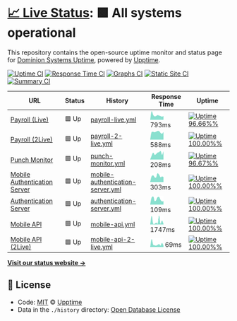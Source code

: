 # [📈 Live Status](https://dominion-it.github.io/upptime): <!--live status--> **🟩 All systems operational**

This repository contains the open-source uptime monitor and status page for [Dominion Systems Uptime](https://dominion-it.github.io/uptime), powered by [Upptime](https://github.com/upptime/upptime).

[![Uptime CI](https://github.com/koj-co/upptime/workflows/Uptime%20CI/badge.svg)](https://github.com/koj-co/upptime/actions?query=workflow%3A%22Uptime+CI%22)
[![Response Time CI](https://github.com/koj-co/upptime/workflows/Response%20Time%20CI/badge.svg)](https://github.com/koj-co/upptime/actions?query=workflow%3A%22Response+Time+CI%22)
[![Graphs CI](https://github.com/koj-co/upptime/workflows/Graphs%20CI/badge.svg)](https://github.com/koj-co/upptime/actions?query=workflow%3A%22Graphs+CI%22)
[![Static Site CI](https://github.com/koj-co/upptime/workflows/Static%20Site%20CI/badge.svg)](https://github.com/koj-co/upptime/actions?query=workflow%3A%22Static+Site+CI%22)
[![Summary CI](https://github.com/koj-co/upptime/workflows/Summary%20CI/badge.svg)](https://github.com/koj-co/upptime/actions?query=workflow%3A%22Summary+CI%22)

<!--start: status pages-->
<!-- This summary is generated by Upptime (https://github.com/upptime/upptime) -->
<!-- Do not edit this manually, your changes will be overwritten -->

| URL                                                                                                   | Status | History                                                                                                                           | Response Time                                                                                     | Uptime                                                                                                                                                                                                                                                          |
| ----------------------------------------------------------------------------------------------------- | ------ | --------------------------------------------------------------------------------------------------------------------------------- | ------------------------------------------------------------------------------------------------- | --------------------------------------------------------------------------------------------------------------------------------------------------------------------------------------------------------------------------------------------------------------- |
| [Payroll (Live)](https://live.dominionsystems.com/Payroll/applicantPostingListNL.aspx?code=time)      | 🟩 Up  | [payroll-live.yml](https://github.com/dominion-it/uptime/commits/master/history/payroll-live.yml)                                 | <img alt="Response time graph" src="./graphs/payroll-live.png" height="20"> 793ms                 | [![Uptime 96.66%%](https://img.shields.io/endpoint?url=https%3A%2F%2Fraw.githubusercontent.com%2Fdominion-it%2Fuptime%2Fmaster%2Fapi%2Fpayroll-live%2Fuptime.json)](https://dominion-it.github.io/uptime/history/payroll-live)                                  |
| [Payroll (2Live)](https://2live.dominionsystems.com/Payroll/applicantPostingListNL.aspx?code=time)    | 🟩 Up  | [payroll-2-live.yml](https://github.com/dominion-it/uptime/commits/master/history/payroll-2-live.yml)                             | <img alt="Response time graph" src="./graphs/payroll-2-live.png" height="20"> 588ms               | [![Uptime 100.00%%](https://img.shields.io/endpoint?url=https%3A%2F%2Fraw.githubusercontent.com%2Fdominion-it%2Fuptime%2Fmaster%2Fapi%2Fpayroll-2-live%2Fuptime.json)](https://dominion-it.github.io/uptime/history/payroll-2-live)                             |
| [Punch Monitor](https://live.dominionsystems.com/punchmonitor/readpunches.aspx)                       | 🟩 Up  | [punch-monitor.yml](https://github.com/dominion-it/uptime/commits/master/history/punch-monitor.yml)                               | <img alt="Response time graph" src="./graphs/punch-monitor.png" height="20"> 208ms                | [![Uptime 96.67%%](https://img.shields.io/endpoint?url=https%3A%2F%2Fraw.githubusercontent.com%2Fdominion-it%2Fuptime%2Fmaster%2Fapi%2Fpunch-monitor%2Fuptime.json)](https://dominion-it.github.io/uptime/history/punch-monitor)                                |
| [Mobile Authentication Server](https://auth2.dominionsystems.com/v4/.well-known/openid-configuration) | 🟩 Up  | [mobile-authentication-server.yml](https://github.com/dominion-it/uptime/commits/master/history/mobile-authentication-server.yml) | <img alt="Response time graph" src="./graphs/mobile-authentication-server.png" height="20"> 303ms | [![Uptime 100.00%%](https://img.shields.io/endpoint?url=https%3A%2F%2Fraw.githubusercontent.com%2Fdominion-it%2Fuptime%2Fmaster%2Fapi%2Fmobile-authentication-server%2Fuptime.json)](https://dominion-it.github.io/uptime/history/mobile-authentication-server) |
| [Authentication Server](https://auth2.dominionsystems.com/issue/wsfed)                                | 🟩 Up  | [authentication-server.yml](https://github.com/dominion-it/uptime/commits/master/history/authentication-server.yml)               | <img alt="Response time graph" src="./graphs/authentication-server.png" height="20"> 109ms        | [![Uptime 100.00%%](https://img.shields.io/endpoint?url=https%3A%2F%2Fraw.githubusercontent.com%2Fdominion-it%2Fuptime%2Fmaster%2Fapi%2Fauthentication-server%2Fuptime.json)](https://dominion-it.github.io/uptime/history/authentication-server)               |
| [Mobile API](https://services.dominionsystems.com/mobile/api/clock)                                   | 🟩 Up  | [mobile-api.yml](https://github.com/dominion-it/uptime/commits/master/history/mobile-api.yml)                                     | <img alt="Response time graph" src="./graphs/mobile-api.png" height="20"> 1747ms                  | [![Uptime 100.00%%](https://img.shields.io/endpoint?url=https%3A%2F%2Fraw.githubusercontent.com%2Fdominion-it%2Fuptime%2Fmaster%2Fapi%2Fmobile-api%2Fuptime.json)](https://dominion-it.github.io/uptime/history/mobile-api)                                     |
| [Mobile API (2Live)](https://services.dominionsystems.com/2mobile/api/clock)                          | 🟩 Up  | [mobile-api-2-live.yml](https://github.com/dominion-it/uptime/commits/master/history/mobile-api-2-live.yml)                       | <img alt="Response time graph" src="./graphs/mobile-api-2-live.png" height="20"> 69ms             | [![Uptime 100.00%%](https://img.shields.io/endpoint?url=https%3A%2F%2Fraw.githubusercontent.com%2Fdominion-it%2Fuptime%2Fmaster%2Fapi%2Fmobile-api-2-live%2Fuptime.json)](https://dominion-it.github.io/uptime/history/mobile-api-2-live)                       |

<!--end: status pages-->

[**Visit our status website →**](https://dominion-it.github.io/uptime/)

## 📄 License

- Code: [MIT](./LICENSE) © [Upptime](https://upptime.js.org)
- Data in the `./history` directory: [Open Database License](https://opendatacommons.org/licenses/odbl/1-0/)

